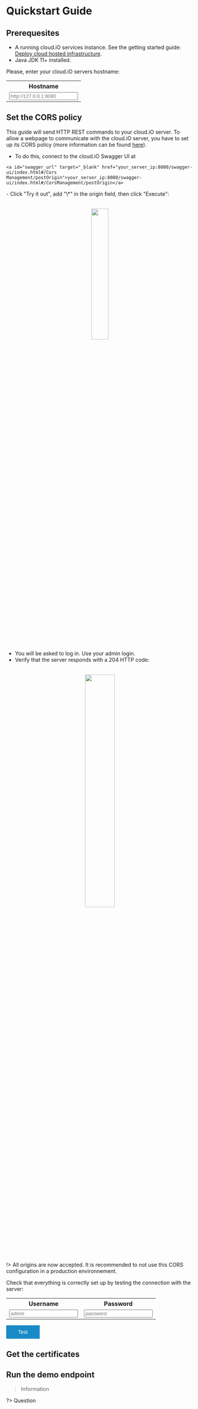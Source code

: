 # Quickstart Guide

## Prerequesites

- A running cloud.iO services instance. See the getting started guide: [Deploy cloud hosted infrastructure](/deploy/deploy).
- Java JDK 11+ installed.

Please, enter your cloud.iO servers hostname:
<div class="container">
<table>
      <tr>
         <th>Hostname</th>
      </tr>
      <tr>
         <td><input id="hostname"
            class="form-control" 
            type="text" 
            placeholder="http://127.0.0.1:8080"></td>
      </tr>
   </table>
</div>

## Set the CORS policy

This guide will send HTTP REST commands to your cloud.iO server. To allow a webpage to communicate with the cloud.iO server, 
you have to set up its CORS policy (more information can be found [here](https://developer.mozilla.org/en-US/docs/Web/HTTP/CORS)).

- To do this, connect to the cloud.iO Swagger UI at 
<body>
	
	<a id="swagger_url" target="_blank" href="your_server_ip:8080/swagger-ui/index.html#/Cors Management/postOrigin">your_server_ip:8080/swagger-ui/index.html#/CorsManagement/postOrigin</a>
</body>
- Click "Try it out", add "\*" in the origin field, then click "Execute":

<p align="center">
  <br>
  <img src="getting_started/_media/cors_1.png" style="width:30%" />
  <br>
</p>

- You will be asked to log in. Use your admin login.
- Verify that the server responds with a 204 HTTP code:

<p align="center">
  <br>
  <img src="getting_started/_media/cors_2.png" style="width:40%" />
  <br>
</p>

!> All origins are now accepted. It is recommended to not use this CORS configuration in a production environnement.

Check that everything is correctly set up by testing the connection with the server:

<div class="container">
   <table>
      <tr>
         <th>Username</th>
         <th>Password</th>
      </tr>
      <tr>
         <td><input id="username"
            class="form-control" 
            type="text" 
            placeholder="admin"> </td>
         <td><input id="password"
            class="form-control" 
            type="password" 
            placeholder="password"> </td>
      </tr>
   </table>
   <div class="form-group"> 
      <button id="btn-certs"
         class="btn btn-success btn-lg float-right" 
         type="submit" style="background-color: #188AC7;
		  border: none;
		  color: white;
		  padding: 10px 32px;
		  text-align: center;
		  text-decoration: none;
		  display: inline-block;
		  font-size: 14px;"> 
      Test  
      </button> 
   </div>
</div>

<script type="text/javascript">
	$(document).ready(function () {		
	  $("#btn-certs").click(function () {
		var host = $("#hostname").val();
		var user = $("#username").val();
		var pass = $("#password").val();
		if(!host)
			alert("Hostname cannot be empty!");
		else if(!user)
			alert("Username cannot be empty!");
		else if(!pass)
			alert("Password cannot be empty!");
		else{	
			var formData = {};
			$.ajax({
				url : host + "/api/v1/account",
				type: "GET",
				data : formData,
				crossDomain: true,
				headers: {
					"Authorization": "Basic " + btoa(user + ":" + pass)
                },
				success: function(data, textStatus, jqXHR)
				{
					alert("Successful connected!")
				},
				error: function (jqXHR, textStatus, errorThrown)
				{
					alert("Error while trying to connect")
				}
			});
		}
	  });
	  $("#hostname").on("input", function () {		
			$("#swagger_url").text($("#hostname").val() + "/swagger-ui/index.html#/Cors Management/postOrigin").show();
			$("#swagger_url").attr("href", $("#swagger_url").text());
		});
	});
</script>

## Get the certificates

## Run the demo endpoint


> Information

?> Question




